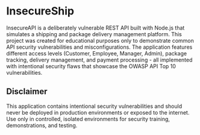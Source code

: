 # InsecureShip
InsecureAPI is a deliberately vulnerable REST API built with Node.js that simulates a shipping and package delivery management platform. This project was created for educational purposes only to demonstrate common API security vulnerabilities and misconfigurations.
The application features different access levels (Customer, Employee, Manager, Admin), package tracking, delivery management, and payment processing - all implemented with intentional security flaws that showcase the OWASP API Top 10 vulnerabilities.

## Disclaimer

This application contains intentional security vulnerabilities and should never be deployed in production environments or exposed to the internet. Use only in controlled, isolated environments for security training, demonstrations, and testing.
